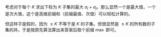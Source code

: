 考虑对于每个 $K$ 求出下标为 $K$ 子集的最大 $a_i+a_j$。那么显然一个是最大值，一个是次大值，这个是高维前缀和（前缀最值、次值）可以轻松计算的。

但这样子是假的，因为 $\leq K$ 不等于是 $K$ 的子集。但很显然是 $\leq K$ 的所有数的子集的并。于是按原先算法算出来答案后取个前缀 $\max$ 即可。